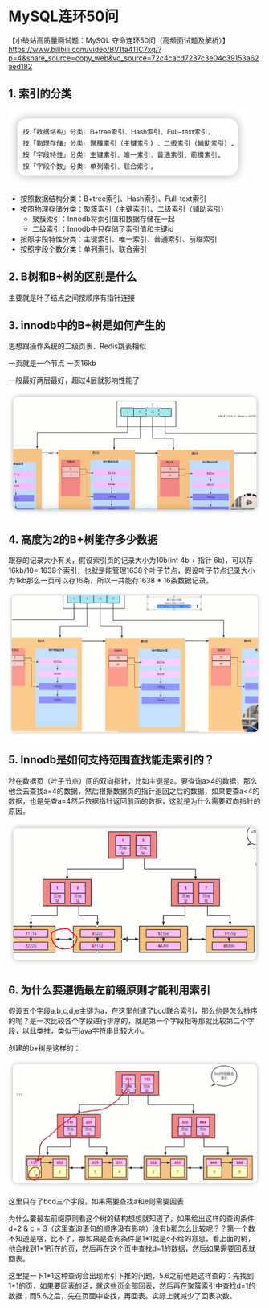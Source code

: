 # MySQL连环50问

【小破站高质量面试题：MySQL 夺命连环50问（高频面试题及解析）】 https://www.bilibili.com/video/BV1ta411C7xq/?p=4&share_source=copy_web&vd_source=72c4cacd7237c3e04c39153a62aed182

## 1. 索引的分类

![image-20230407144559218](./assets/image-20230407144559218.png)

- 按照数据结构分类：B+tree索引、Hash索引、Full-text索引
- 按照物理存储分类：聚簇索引（主键索引）、二级索引（辅助索引）
  - 聚簇索引：Innodb将索引值和数据存储在一起
  - 二级索引：Innodb中只存储了索引值和主键id
- 按照字段特性分类：主键索引、唯一索引、普通索引、前缀索引
- 按照字段个数分类：单列索引、联合索引

## 2. B树和B+树的区别是什么

主要就是叶子结点之间按顺序有指针连接

## 3. innodb中的B+树是如何产生的

思想跟操作系统的二级页表、Redis跳表相似

一页就是一个节点 一页16kb

一般最好两层最好，超过4层就影响性能了

![image-20230407161455577](./assets/image-20230407161455577.png)

## 4. 高度为2的B+树能存多少数据

跟存的记录大小有关，假设索引页的记录大小为10b(int 4b + 指针 6b)，可以存16kb/10= 1638个索引，也就是能管理1638个叶子节点，假设叶子节点记录大小为1kb那么一页可以存16条，所以一共能存1638 * 16条数据记录。

![image-20230407162446535](./assets/image-20230407162446535.png)

## 5. Innodb是如何支持范围查找能走索引的？

秒在数据页（叶子节点）间的双向指针，比如主键是a。要查询a>4的数据，那么他会去查找a=4的数据，然后根据数据页的指针返回之后的数据，如果要查a<4的数据，也是先查a=4然后依据指针返回前面的数据，这就是为什么需要双向指针的原因。

![image-20230407163405507](./assets/image-20230407163405507.png)

## 6. 为什么要遵循最左前缀原则才能利用索引

假设五个字段a,b,c,d,e主键为a，在这里创建了bcd联合索引，那么他是怎么排序的呢？是一次比较各个字段进行排序的，就是第一个字段相等那就比较第二个字段，以此类推，类似于java字符串比较大小。

创建的b+树是这样的：

![image-20230407172106149](./assets/image-20230407172106149.png)

这里只存了bcd三个字段，如果需要查找a和e则需要回表

为什么要最左前缀原则看这个树的结构想想就知道了，如果给出这样的查询条件d=2 & c = 3（这里查询语句的顺序没有影响）没有b那怎么比较呢？？第一个数不知道是啥，比不了，那如果是查询条件是1*1就是c不给的意思，看上面的树，他会找到1\*1所在的页，然后再在这个页中查找d=1的数据，然后如果需要回表就回表。

这里提一下1*1这种查询会出现索引下推的问题，5.6之前他是这样查的：先找到1\*1的页，如果要回表的话，就这些页全部回表，然后再在聚簇索引中查找d=1的数据；而5.6之后，先在页面中查找，再回表。实际上就减少了回表次数。